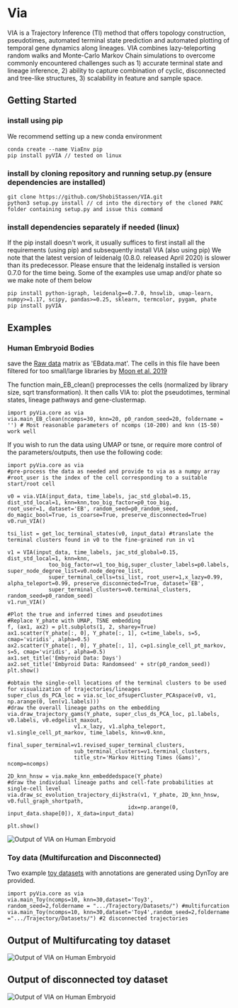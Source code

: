 # Via
VIA is a Trajectory Inference (TI) method that offers topology construction, pseudotimes, automated terminal state prediction and automated plotting of temporal gene dynamics along lineages. VIA combines lazy-teleporting random walks and Monte-Carlo Markov Chain simulations to overcome commonly encountered challenges such as 1) accurate terminal state and lineage inference, 2) ability to capture combination of cyclic, disconnected and tree-like structures, 3) scalability in feature and sample space. 

## Getting Started
### install using pip
We recommend setting up a new conda environment
```
conda create --name ViaEnv pip 
pip install pyVIA // tested on linux
```
### install by cloning repository and running setup.py (ensure dependencies are installed)
```
git clone https://github.com/ShobiStassen/VIA.git 
python3 setup.py install // cd into the directory of the cloned PARC folder containing setup.py and issue this command
```

### install dependencies separately if needed (linux)
If the pip install doesn't work, it usually suffices to first install all the requirements (using pip) and subsequently install VIA (also using pip)
We note that the latest version of leidenalg (0.8.0. released April 2020) is slower than its predecessor. Please ensure that the leidenalg installed is version 0.7.0 for the time being. Some of the examples use umap and/or phate so we make note of them below
```
pip install python-igraph, leidenalg==0.7.0, hnswlib, umap-learn, numpy>=1.17, scipy, pandas>=0.25, sklearn, termcolor, pygam, phate
pip install pyVIA
```
## Examples
### Human Embryoid Bodies
save the [Raw data](https://drive.google.com/file/d/1yz3zR1KAmghjYB_nLLUZoIlKN9Ew4RHf/view?usp=sharing) matrix as 'EBdata.mat'. The cells in this file have been filtered for too small/large libraries by [Moon et al. 2019](https://nbviewer.jupyter.org/github/KrishnaswamyLab/PHATE/blob/master/Python/tutorial/EmbryoidBody.ipynb) 

The function main_EB_clean() preprocesses the cells (normalized by library size, sqrt transformation). It then calls VIA to: plot the pseudotimes, terminal states, lineage pathways and gene-clustermap.
```
import pyVia.core as via
via.main_EB_clean(ncomps=30, knn=20, p0_random_seed=20, foldername = '') # Most reasonable parameters of ncomps (10-200) and knn (15-50) work well
```
If you wish to run the data using UMAP or tsne, or require more control of the parameters/outputs, then use the following code:
```
import pyVia.core as via
#pre-process the data as needed and provide to via as a numpy array
#root_user is the index of the cell corresponding to a suitable start/root cell

v0 = via.VIA(input_data, time_labels, jac_std_global=0.15, dist_std_local=1, knn=knn,too_big_factor=p0_too_big, 
root_user=1, dataset='EB', random_seed=p0_random_seed, do_magic_bool=True, is_coarse=True, preserve_disconnected=True) 
v0.run_VIA()

tsi_list = get_loc_terminal_states(v0, input_data) #translate the terminal clusters found in v0 to the fine-grained run in v1

v1 = VIA(input_data, time_labels, jac_std_global=0.15, dist_std_local=1, knn=knn,
             too_big_factor=v1_too_big,super_cluster_labels=p0.labels, super_node_degree_list=v0.node_degree_list,
             super_terminal_cells=tsi_list, root_user=1,x_lazy=0.99, alpha_teleport=0.99, preserve_disconnected=True, dataset='EB',
             super_terminal_clusters=v0.terminal_clusters, random_seed=p0_random_seed)
v1.run_VIA()

#Plot the true and inferred times and pseudotimes
#Replace Y_phate with UMAP, TSNE embedding
f, (ax1, ax2) = plt.subplots(1, 2, sharey=True)
ax1.scatter(Y_phate[:, 0], Y_phate[:, 1], c=time_labels, s=5, cmap='viridis', alpha=0.5)
ax2.scatter(Y_phate[:, 0], Y_phate[:, 1], c=p1.single_cell_pt_markov, s=5, cmap='viridis', alpha=0.5)
ax1.set_title('Embyroid Data: Days')
ax2.set_title('Embyroid Data: Randomseed' + str(p0_random_seed))
plt.show()

#obtain the single-cell locations of the terminal clusters to be used for visualization of trajectories/lineages 
super_clus_ds_PCA_loc = via.sc_loc_ofsuperCluster_PCAspace(v0, v1, np.arange(0, len(v1.labels)))
#draw the overall lineage paths on the embedding
via.draw_trajectory_gams(Y_phate, super_clus_ds_PCA_loc, p1.labels, v0.labels, v0.edgelist_maxout,
                     v1.x_lazy, v1.alpha_teleport, v1.single_cell_pt_markov, time_labels, knn=v0.knn,
                     final_super_terminal=v1.revised_super_terminal_clusters,
                     sub_terminal_clusters=v1.terminal_clusters,
                     title_str='Markov Hitting Times (Gams)', ncomp=ncomps)

2D_knn_hnsw = via.make_knn_embeddedspace(Y_phate)
#draw the individual lineage paths and cell-fate probabilities at single-cell level 
via.draw_sc_evolution_trajectory_dijkstra(v1, Y_phate, 2D_knn_hnsw, v0.full_graph_shortpath,
                                      idx=np.arange(0, input_data.shape[0]), X_data=input_data)

plt.show()
```
![Output of VIA on Human Embryoid](https://github.com/ShobiStassen/VIA/blob/master/Figures/EB_fig0.png)

### Toy data (Multifurcation and Disconnected)
Two example [toy datasets](https://drive.google.com/drive/folders/1WQSZeNixUAB1Sm0Xf68ZnSLQXyep936l?usp=sharing) with annotations are generated using DynToy are provided. 
```
import pyVia.core as via
via.main_Toy(ncomps=10, knn=30,dataset='Toy3', random_seed=2,foldername = ".../Trajectory/Datasets/") #multifurcation
via.main_Toy(ncomps=10, knn=30,dataset='Toy4',random_seed=2,foldername =".../Trajectory/Datasets/") #2 disconnected trajectories
```
## Output of Multifurcating toy dataset
![Output of VIA on Human Embryoid](https://github.com/ShobiStassen/VIA/blob/master/Figures/Toy3_fig0.png)
## Output of disconnected toy dataset
![Output of VIA on Human Embryoid](https://github.com/ShobiStassen/VIA/blob/master/Figures/Toy4_fig0.png)
